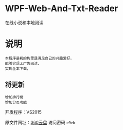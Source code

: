 # WPF-Web-And-Txt-Reader
在线小说和本地阅读

说明
=======
	本程序最初的构思是满足自己的兴趣爱好，
	能够实现无广告阅读，
	实现全本下载，
	
将更新
------
	增加排行榜
	增加分页功能
	
	
开发程序：VS2015
	
原文件网址：[360云盘](http://yunpan.cn/cQCFhiiq6Pn7n)   访问密码 `e9eb`